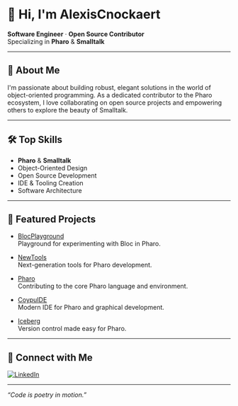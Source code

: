 # 👋 Hi, I'm AlexisCnockaert

**Software Engineer** · **Open Source Contributor**  
Specializing in **Pharo** & **Smalltalk**

---

## 🚀 About Me

I'm passionate about building robust, elegant solutions in the world of object-oriented programming. As a dedicated contributor to the Pharo ecosystem, I love collaborating on open source projects and empowering others to explore the beauty of Smalltalk.

---

## 🛠️ Top Skills

- **Pharo** & **Smalltalk**
- Object-Oriented Design
- Open Source Development
- IDE & Tooling Creation
- Software Architecture

---

## 🌟 Featured Projects

- [BlocPlayground](https://github.com/AlexisCnockaert/BlocPlayground)  
  Playground for experimenting with Bloc in Pharo.

- [NewTools](https://github.com/pharo-spec/NewTools)  
  Next-generation tools for Pharo development.

- [Pharo](https://github.com/pharo-project/pharo)  
  Contributing to the core Pharo language and environment.

- [CoypuIDE](https://github.com/pharo-graphics/CoypuIDE)  
  Modern IDE for Pharo and graphical development.

- [Iceberg](https://github.com/pharo-vcs/iceberg)  
  Version control made easy for Pharo.

---

## 🔗 Connect with Me

[![LinkedIn](https://img.shields.io/badge/LinkedIn-AlexisCnockaert-blue?logo=linkedin)](https://www.linkedin.com/in/AlexisCnockaert)

---

_“Code is poetry in motion.”_